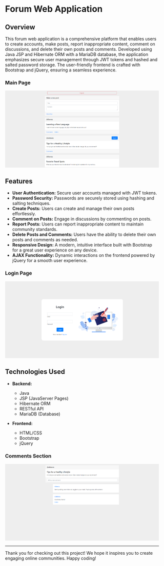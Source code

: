 # Forum Web Application

## Overview
This forum web application is a comprehensive platform that enables users to create accounts, make posts, report inappropriate content, comment on discussions, and delete their own posts and comments. Developed using Java JSP and Hibernate ORM with a MariaDB database, the application emphasizes secure user management through JWT tokens and hashed and salted password storage. The user-friendly frontend is crafted with Bootstrap and jQuery, ensuring a seamless experience.

### Main Page
![Main Page](assets/main-page.png)

## Features
- **User Authentication:** Secure user accounts managed with JWT tokens.
- **Password Security:** Passwords are securely stored using hashing and salting techniques.
- **Create Posts:** Users can create and manage their own posts effortlessly.
- **Comment on Posts:** Engage in discussions by commenting on posts.
- **Report Posts:** Users can report inappropriate content to maintain community standards.
- **Delete Posts and Comments:** Users have the ability to delete their own posts and comments as needed.
- **Responsive Design:** A modern, intuitive interface built with Bootstrap for a great user experience on any device.
- **AJAX Functionality:** Dynamic interactions on the frontend powered by jQuery for a smooth user experience.

### Login Page
![Login Page](assets/login.png)

## Technologies Used
- **Backend:**
    - Java
    - JSP (JavaServer Pages)
    - Hibernate ORM
    - RESTful API
    - MariaDB (Database)

- **Frontend:**
    - HTML/CSS
    - Bootstrap
    - jQuery

### Comments Section
![Comments Section](assets/comments.png)

---

Thank you for checking out this project! We hope it inspires you to create engaging online communities. Happy coding!
